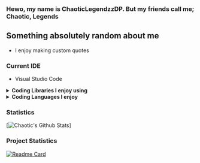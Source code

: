 ### Hewo, my name is ChaoticLegendzzDP. But my friends call me; Chaotic, Legends

## Something absolutely random about me
* I enjoy making custom quotes

### Current IDE
* Visual Studio Code

<details>
  <summary><b>Coding Libraries I enjoy using</b></summary>
  
  * [Discord.py](https://discordpy.readthedocs.io)
  * [Discord.JS v12](https://discord.js.org)
</details>
<details>
   <summary><b>Coding Languages I enjoy</b></summary>
   
   * Python
</details>

### Statistics
[![Chaotic's Github Stats](https://github-readme-stats.vercel.app/api?username=chaoticlegendzz&show_icons=true)]

### Project Statistics
[![Readme Card](https://github-readme-stats.vercel.app/api/pin?username=Chicken-Treat&repo=Chicken-Treat-Discord-Bot)](https://github.com/Chicken-Treat/Chicken-Treat-Discord-Bot)


